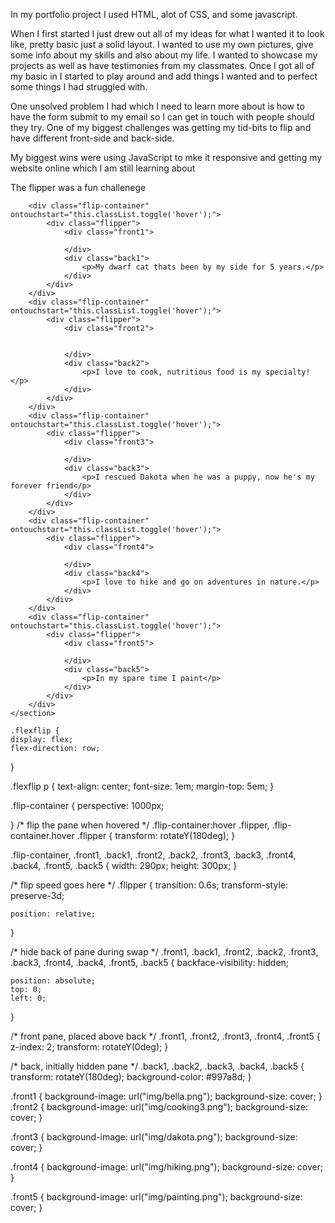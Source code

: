 In my portfolio project I used HTML, alot of CSS, and some javascript. 

When I first started I just drew out all of my ideas for what I wanted it to look like, pretty basic just a solid layout. I wanted to use my own pictures, give some info about my skills and also about my life. I wanted to showcase my projects as well as have testimonies from my classmates. Once I got all of my basic in I started to play around and add things I wanted and to perfect some things I had struggled with.

One unsolved problem I had which I need to learn more about is how to have the form submit to my email so I can get in touch with people should they try. One of my biggest challenges was getting my tid-bits to flip and have different front-side and back-side.

My biggest wins were using JavaScript to mke it responsive and getting my website online which I am still learning about

The flipper was a fun challenege

 <section class="flexflip">
		
		<div class="flip-container" ontouchstart="this.classList.toggle('hover');">
			<div class="flipper">
				<div class="front1">
					
				</div>
				<div class="back1">
					<p>My dwarf cat thats been by my side for 5 years.</p>
				</div>
			</div>
		</div>
		<div class="flip-container" ontouchstart="this.classList.toggle('hover');">
			<div class="flipper">
				<div class="front2">
					

				</div>
				<div class="back2">
					<p>I love to cook, nutritious food is my specialty!</p>
				</div>
			</div>
		</div>
		<div class="flip-container" ontouchstart="this.classList.toggle('hover');">
			<div class="flipper">
				<div class="front3">
					
				</div>
				<div class="back3">
					<p>I rescued Dakota when he was a puppy, now he's my forever friend</p>
				</div>
			</div>
		</div>
		<div class="flip-container" ontouchstart="this.classList.toggle('hover');">
			<div class="flipper">
				<div class="front4">
					
				</div>
				<div class="back4">
					<p>I love to hike and go on adventures in nature.</p>				
				</div>
			</div>
		</div>
		<div class="flip-container" ontouchstart="this.classList.toggle('hover');">
			<div class="flipper">
				<div class="front5">
					
				</div>
				<div class="back5">
					<p>In my spare time I paint</p>
				</div>
			</div>
		</div>
	</section> 

	.flexflip {
	display: flex;
	flex-direction: row;
}

.flexflip p {
	text-align: center;
	font-size: 1em;
	margin-top: 5em;
}

.flip-container {
	perspective: 1000px;
	
}
/* flip the pane when hovered */
.flip-container:hover .flipper, .flip-container.hover .flipper {
		transform: rotateY(180deg);
}

.flip-container, .front1, .back1, .front2, .back2, .front3, .back3, .front4, .back4, .front5, .back5 {
	width: 290px;
	height: 300px;
}

/* flip speed goes here */
.flipper {
	transition: 0.6s;
	transform-style: preserve-3d;

	position: relative;
}

/* hide back of pane during swap */
.front1, .back1, .front2, .back2, .front3, .back3, .front4, .back4, .front5, .back5 {
	backface-visibility: hidden;

	position: absolute;
	top: 0;
	left: 0;
}

/* front pane, placed above back */
.front1, .front2, .front3, .front4, .front5 {
	z-index: 2;
	transform: rotateY(0deg);
}

/* back, initially hidden pane */
.back1, .back2, .back3, .back4, .back5 {
	transform: rotateY(180deg);
	background-color: #997a8d;
}

.front1 {
	background-image: url("img/bella.png");
	background-size: cover;
}
.front2 {
	background-image: url("img/cooking3.png");
	background-size: cover;
}

.front3 {
	background-image: url("img/dakota.png");
	background-size: cover;
}

.front4 {
	background-image: url("img/hiking.png");
	background-size: cover;
}

.front5 {
	background-image: url("img/painting.png");
	background-size: cover;
}




